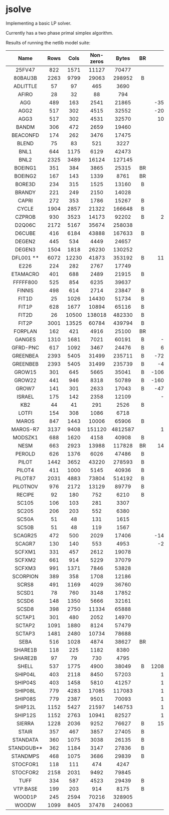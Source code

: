 # jsolve

Implementing a basic LP solver. 

Currently has a two phase primal simplex algorithm.

Results of running the netlib model suite:

|    Name    |  Rows |  Cols | Non-zeros |  Bytes  | BR |       Optimal | jsolve Result | Iterations |
|:----------:|:-----:|:-----:|:---------:|:-------:|:--:|--------------:|--------------:|-----------:|
| 25FV47     | 822   | 1571  | 11127     | 70477   |    |       5501.85 |   error div 0 |            |
| 80BAU3B    | 2263  | 9799  | 29063     | 298952  | B  |     987232.16 |        mps lb |            |
| ADLITTLE   | 57    | 97    | 465       | 3690    |    |     225494.96 |     225494.96 |        159 |
| AFIRO      | 28    | 32    | 88        | 794     |    |       -464.75 |       -464.75 |         17 |
| AGG        | 489   | 163   | 2541      | 21865   |    |  -35991767.29 |  -35991767.29 |        133 |
| AGG2       | 517   | 302   | 4515      | 32552   |    |  -20239252.36 |  -20239252.36 |        160 |
| AGG3       | 517   | 302   | 4531      | 32570   |    |   10312115.94 |   10312115.94 |        173 |
| BANDM      | 306   | 472   | 2659      | 19460   |    |       -158.63 |       -158.63 |       1066 |
| BEACONFD   | 174   | 262   | 3476      | 17475   |    |      33592.49 |     incorrect |        238 |
| BLEND      | 75    | 83    | 521       | 3227    |    |        -30.81 |        -30.81 |        185 |
| BNL1       | 644   | 1175  | 6129      | 42473   |    |       1977.63 |   error div 0 |            |
| BNL2       | 2325  | 3489  | 16124     | 127145  |    |       1811.24 |   error div 0 |            |
| BOEING1    | 351   | 384   | 3865      | 25315   | BR |       -335.21 |    mps ranges |            |
| BOEING2    | 167   | 143   | 1339      | 8761    | BR |       -315.02 |    mps ranges |            |
| BORE3D     | 234   | 315   | 1525      | 13160   | B  |       1373.08 |     unbounded |            |
| BRANDY     | 221   | 249   | 2150      | 14028   |    |       1518.51 |       1518.51 |        590 |
| CAPRI      | 272   | 353   | 1786      | 15267   | B  |       2690.01 |      mps free |            |
| CYCLE      | 1904  | 2857  | 21322     | 166648  | B  |         -5.23 |      mps free |            |
| CZPROB     | 930   | 3523  | 14173     | 92202   | B  |    2185196.70 |    2185196.70 |       6756 |
| D2Q06C     | 2172  | 5167  | 35674     | 258038  |    |     122784.24 |   error div 0 |            |
| D6CUBE     | 416   | 6184  | 43888     | 167633  | B  |        315.49 |       timeout |     >10000 |
| DEGEN2     | 445   | 534   | 4449      | 24657   |    |      -1435.18 |       timeout |     >10000 | 
| DEGEN3     | 1504  | 1818  | 26230     | 130252  |    |       -987.29 |       timeout |     >10000 |
| DFL001 **  | 6072  | 12230 | 41873     | 353192  | B  |   11266400.00 |     mps error |            |
| E226       | 224   | 282   | 2767      | 17749   |    |        -18.75 |     mps error |            |
| ETAMACRO   | 401   | 688   | 2489      | 21915   | B  |       -755.72 |       -755.72 |       1370 |
| FFFFF800   | 525   | 854   | 6235      | 39637   |    |     555679.61 |   error div 0 |            |
| FINNIS     | 498   | 614   | 2714      | 23847   | B  |     172790.97 |     172791.07 |       1892 |
| FIT1D      | 25    | 1026  | 14430     | 51734   | B  |      -9146.38 |      -9146.38 |       1333 |
| FIT1P      | 628   | 1677  | 10894     | 65116   | B  |       9146.38 |       9146.38 |       2467 |
| FIT2D      | 26    | 10500 | 138018    | 482330  | B  |     -68464.29 |       timeout |            |
| FIT2P      | 3001  | 13525 | 60784     | 439794  | B  |      68464.29 |       timeout |            |
| FORPLAN    | 162   | 421   | 4916      | 25100   | BR |       -664.22 |     mps error |            |
| GANGES     | 1310  | 1681  | 7021      | 60191   | B  |    -109586.36 |       timeout |            |
| GFRD-PNC   | 617   | 1092  | 3467      | 24476   | B  |    6902236.00 |     mps error |            |
| GREENBEA   | 2393  | 5405  | 31499     | 235711  | B  |  -72462405.91 |     mps fixed |            |
| GREENBEB   | 2393  | 5405  | 31499     | 235739  | B  |   -4302147.61 |      mps free |            |
| GROW15     | 301   | 645   | 5665      | 35041   | B  | -106870941.29 |     mps error |            |
| GROW22     | 441   | 946   | 8318      | 50789   | B  | -160834336.48 |     mps error |            |
| GROW7      | 141   | 301   | 2633      | 17043   | B  |  -47787811.82 |     mps error |            |
| ISRAEL     | 175   | 142   | 2358      | 12109   |    |    -896644.82 |    -896644.82 |        361 |
| KB2        | 44    | 41    | 291       | 2526    | B  |      -1749.90 |      -1749.90 |        144 |
| LOTFI      | 154   | 308   | 1086      | 6718    |    |        -25.26 |        -25.26 |        308 |
| MAROS      | 847   | 1443  | 10006     | 65906   | B  |     -58063.74 |   error div 0 |            |
| MAROS-R7   | 3137  | 9408  | 151120    | 4812587 |    |    1497185.17 |               |            |
| MODSZK1    | 688   | 1620  | 4158      | 40908   | B  |        320.62 |      mps free |            |
| NESM       | 663   | 2923  | 13988     | 117828  | BR |   14076073.04 |    mps ranges |            |
| PEROLD     | 626   | 1376  | 6026      | 47486   | B  |      -9380.76 |      mps free |            |
| PILOT      | 1442  | 3652  | 43220     | 278593  | B  |       -557.40 |       timeout |            |
| PILOT4     | 411   | 1000  | 5145      | 40936   | B  |      -2581.14 | mps bounds pl |            |
| PILOT87    | 2031  | 4883  | 73804     | 514192  | B  |        301.71 |      mps free |            |
| PILOTNOV   | 976   | 2172  | 13129     | 89779   | B  |      -4497.28 |       timeout |            |
| RECIPE     | 92    | 180   | 752       | 6210    | B  |       -266.62 |       -266.62 |        108 |
| SC105      | 106   | 103   | 281       | 3307    |    |        -52.20 |        -52.20 |        115 |
| SC205      | 206   | 203   | 552       | 6380    |    |        -52.20 |        -52.20 |        297 |
| SC50A      | 51    | 48    | 131       | 1615    |    |        -64.58 |        -64.58 |         53 |
| SC50B      | 51    | 48    | 119       | 1567    |    |        -70.00 |        -70.00 |         59 |
| SCAGR25    | 472   | 500   | 2029      | 17406   |    |  -14753433.06 |  -14753433.06 |       1111 |
| SCAGR7     | 130   | 140   | 553       | 4953    |    |   -2331389.25 |   -2331389.82 |        235 |
| SCFXM1     | 331   | 457   | 2612      | 19078   |    |      18416.76 |      18416.76 |        581 |
| SCFXM2     | 661   | 914   | 5229      | 37079   |    |      36660.26 |      36660.26 |       1356 |
| SCFXM3     | 991   | 1371  | 7846      | 53828   |    |      54901.25 |      54901.25 |       1962 |
| SCORPION   | 389   | 358   | 1708      | 12186   |    |       1878.12 |       1878.12 |        605 |
| SCRS8      | 491   | 1169  | 4029      | 36760   |    |        904.30 |        904.30 |       1351 |
| SCSD1      | 78    | 760   | 3148      | 17852   |    |          8.67 |         error |            |
| SCSD6      | 148   | 1350  | 5666      | 32161   |    |         50.50 |         50.50 |	     960 |
| SCSD8      | 398   | 2750  | 11334     | 65888   |    |        905.00 |   error div 0 |			 |
| SCTAP1     | 301   | 480   | 2052      | 14970   |    |       1412.25 |       1412.25 |        450 |
| SCTAP2     | 1091  | 1880  | 8124      | 57479   |    |       1724.81 |   error div 0 |            |
| SCTAP3     | 1481  | 2480  | 10734     | 78688   |    |       1424.00 |   error div 0 |            |
| SEBA       | 516   | 1028  | 4874      | 38627   | BR |      15711.60 |    mps ranges |            |
| SHARE1B    | 118   | 225   | 1182      | 8380    |    |     -76589.32 |     unbounded |            |
| SHARE2B    | 97    | 79    | 730       | 4795    |    |       -415.73 |     unbounded |            |
| SHELL      | 537   | 1775  | 4900      | 38049   | B  | 1208825346.00 | 1208825346.00 |       1975 |
| SHIP04L    | 403   | 2118  | 8450      | 57203   |    |    1793324.54 |    1793324.54 |        667 |
| SHIP04S    | 403   | 1458  | 5810      | 41257   |    |    1798714.70 |    1798714.70 |        530 |
| SHIP08L    | 779   | 4283  | 17085     | 117083  |    |    1909055.21 |    1909055.21 |       1000 |
| SHIP08S    | 779   | 2387  | 9501      | 70093   |    |    1920098.21 |    1920098.21 |        789 |
| SHIP12L    | 1152  | 5427  | 21597     | 146753  |    |    1470187.92 |     unbounded |            |
| SHIP12S    | 1152  | 2763  | 10941     | 82527   |    |    1489236.13 |    1489236.13 |       1404 | 
| SIERRA     | 1228  | 2036  | 9252      | 76627   | B  |   15394362.18 |     mps error |            |
| STAIR      | 357   | 467   | 3857      | 27405   | B  |       -251.27 |      mps free |            |
| STANDATA   | 360   | 1075  | 3038      | 26135   | B  |       1257.70 |       1257.70 |        106 |
| STANDGUB** | 362   | 1184  | 3147      | 27836   | B  |               |       1257.70 |        106 |
| STANDMPS   | 468   | 1075  | 3686      | 29839   | B  |       1406.02 |       timeout |            |
| STOCFOR1   | 118   | 111   | 474       | 4247    |    |     -41131.98 |     -41131.98 |        136 |
| STOCFOR2   | 2158  | 2031  | 9492      | 79845   |    |     -39024.41 |       timeout |            |
| TUFF       | 334   | 587   | 4523      | 29439   | B  |          0.29 |      mps free |            |
| VTP.BASE   | 199   | 203   | 914       | 8175    | B  |     129831.46 |      mps free |            |
| WOOD1P     | 245   | 2594  | 70216     | 328905  |    |          1.44 |     incorrect |            |
| WOODW      | 1099  | 8405  | 37478     | 240063  |    |          1.30 |          1.30 |       2252 |